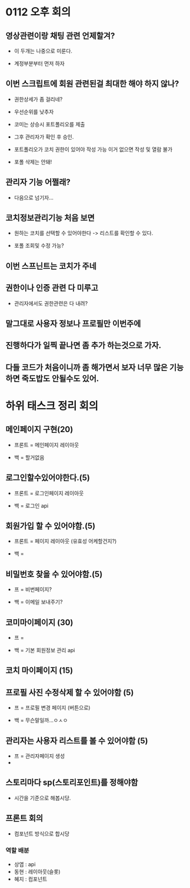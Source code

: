 # 0112 오후 회의


## 영상관련이랑 채팅 관련 언제할겨?

- 이 두개는 나중으로 미룬다.

- 계정부분부터 먼저 하자



## 이번 스크립트에 회원 관련된걸 최대한 해야 하지 않나?

- 권한상세가 좀 걸리네?

- 우선순위를 낮추자

- 코미는 상승시 포트폴리오를 제출

- 그후 관리자가 확인 후 승인.

- 포트폴리오가 코치 권한이 있어야 작성 가능 이거 없으면 작성 및 열람 불가

- 포폴 삭제는 안돼!

## 관리자 기능 어쩔래?

- 다음으로 넘기자...

## 코치정보관리기능 처음 보면

- 원하는 코치를 선택할 수 있어야한다 -> 리스트를 확인할 수 있다.

- 포폴 조회및 수정 가능?

## 이번 스프닌트는 코치가 주네

## 권한이나 인증 관련 다 미루고

- 관리자에서도 권한관련은 다 내려?

## 말그대로 사용자 정보나 프로필만 이번주에


## 진행하다가 일찍 끝나면 좀 추가 하는것으로 가자.

## 다들 코드가 처음이니까 좀 해가면서 보자 너무 많은 기능 하면 죽도밥도 안될수도 있어.


# 하위 태스크 정리 회의

## 메인페이지 구현(20)

 - 프론트 = 메인페이지 레이아웃

 - 백 = 할거없음

## 로그인할수있어야한다.(5)

 - 프론트 = 로그인페이지 레이아웃

 - 백 = 로그인 api

## 회원가입 할 수 있어야함.(5)

- 프론트 = 페이지 레이아웃 (유효성 어케할건지?)

- 백 =

## 비밀번호 찾을 수 있어야함.(5)

- 프 = 비번페이지?

- 백 = 이메일 보내주기?

## 코미마이페이지 (30)

- 프 = 

- 백 = 기본 회원정보 관리 api

##  코치 마이페이지 (15)

## 프로필 사진 수정삭제 할 수 있어야함 (5)

- 프 = 프로필 변경 페이지 (버튼으로)

- 백 = 무슨말일까...ㅇㅅㅇ

## 관리자는 사용자 리스트를 볼 수 있어야함 (5)

- 프 = 관리자페이지 생성
- 

## 스토리마다 sp(스토리포인트)를 정해야함

- 시간을 기준으로 해봅시당.


## 프론트 회의

- 컴포넌트 방식으로 합시당


### 역할 배분

- 상엽 : api
- 동현 : 레이아웃(슬롯)
- 혜지 : 컴포넌트

